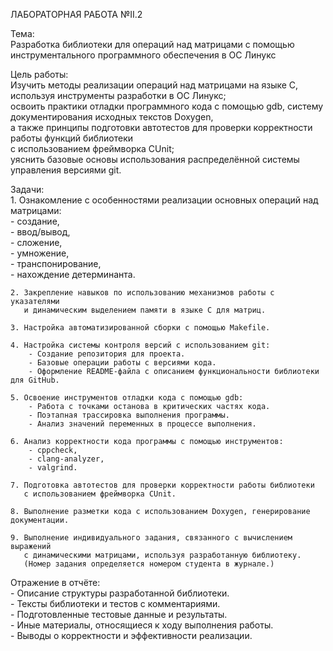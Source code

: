 ЛАБОРАТОРНАЯ РАБОТА №II.2  

Тема:  
	Разработка библиотеки для операций над матрицами с помощью инструментального программного обеспечения в ОС Линукс  

Цель работы:  
	Изучить методы реализации операций над матрицами на языке C, используя инструменты разработки в ОС Линукс;  
	освоить практики отладки программного кода с помощью gdb, систему документирования исходных текстов Doxygen,  
	а также принципы подготовки автотестов для проверки корректности работы функций библиотеки  
	с использованием фреймворка CUnit;  
	уяснить базовые основы использования распределённой системы управления версиями git.  

Задачи:  
	1. Ознакомление с особенностями реализации основных операций над матрицами:  
		- создание,  
		- ввод/вывод,  
		- сложение,  
		- умножение,  
		- транспонирование,  
		- нахождение детерминанта.  

	2. Закрепление навыков по использованию механизмов работы с указателями  
	   и динамическим выделением памяти в языке C для матриц.  

	3. Настройка автоматизированной сборки с помощью Makefile.  

	4. Настройка системы контроля версий с использованием git:  
		- Создание репозитория для проекта.  
		- Базовые операции работы с версиями кода.  
		- Оформление README-файла с описанием функциональности библиотеки для GitHub.  

	5. Освоение инструментов отладки кода с помощью gdb:  
		- Работа с точками останова в критических частях кода.  
		- Поэтапная трассировка выполнения программы.  
		- Анализ значений переменных в процессе выполнения.  

	6. Анализ корректности кода программы с помощью инструментов:  
		- cppcheck,  
		- clang-analyzer,  
		- valgrind.  

	7. Подготовка автотестов для проверки корректности работы библиотеки  
	   с использованием фреймворка CUnit.  

	8. Выполнение разметки кода с использованием Doxygen, генерирование документации.  

	9. Выполнение индивидуального задания, связанного с вычислением выражений  
	   с динамическими матрицами, используя разработанную библиотеку.  
	   (Номер задания определяется номером студента в журнале.)  

Отражение в отчёте:  
	- Описание структуры разработанной библиотеки.  
	- Тексты библиотеки и тестов с комментариями.  
	- Подготовленные тестовые данные и результаты.  
	- Иные материалы, относящиеся к ходу выполнения работы.  
	- Выводы о корректности и эффективности реализации.  